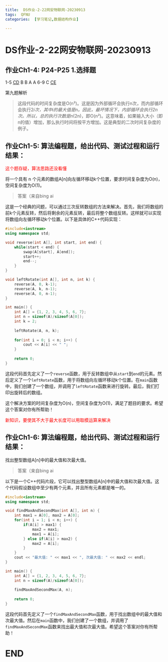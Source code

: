 ```yaml
---
title:  DS作业-2-22网安物联网-20230913
tags:  QFNU
categories:  [学习笔记,数据结构作业]

---
```


# **DS作业-2-22网安物联网-20230913**

## **作业Ch1-4:**  P24-P25 1.选择题

1-5  <u>CD</u>    B  B A A   6-9  C  <u>CE</u>  

第九题解析

> 这段代码的时间复杂度是O(n²)。这是因为外部循环会执行n次，而内部循环会执行2*i次，其中i的最大值是n。因此，最坏情况下，内部循环会执行2n次。所以，总的执行次数是n*(2n)，即O(n²)。这意味着，如果输入大小（即n的值）增加，那么执行时间将按平方增加。这是典型的二次时间复杂度的例子。

## **作业Ch1-5:**  算法编程题，给出代码、测试过程和运行结果：

<font color='red'>这个题存疑，算法思路还没看懂</font>

将一个具有 n 个元素的数组A[n]向左循环移动k个位置，要求时间复杂度为O(n)，空间复杂度为O(1)。

> 答案（来自bing ai

这是一个经典的问题，可以通过三次反转数组的方法来解决。首先，我们将数组的前k个元素反转，然后将剩余的元素反转，最后将整个数组反转。这样就可以实现将数组向左循环移动k个位置。以下是具体的C++代码实现：

```c++
#include<iostream>
using namespace std;

void reverse(int A[], int start, int end) {
    while(start < end) {
        swap(A[start], A[end]);
        start++;
        end--;
    }
}

void leftRotate(int A[], int n, int k) {
    reverse(A, 0, k-1);
    reverse(A, k, n-1);
    reverse(A, 0, n-1);
}

int main() {
    int A[] = {1, 2, 3, 4, 5, 6, 7};
    int n = sizeof(A)/sizeof(A[0]);
    int k = 2;
    
    leftRotate(A, n, k);
    
    for(int i = 0; i < n; i++) {
        cout << A[i] << " ";
    }
    
    return 0;
}
```

这段代码首先定义了一个`reverse`函数，用于反转数组中从`start`到`end`的元素。然后定义了一个`leftRotate`函数，用于将数组向左循环移动k个位置。在`main`函数中，我们创建了一个数组，并调用了`leftRotate`函数来进行旋转。最后，我们打印出旋转后的数组。

这个解决方案的时间复杂度为O(n)，空间复杂度为O(1)，满足了题目的要求。希望这个答案对你有所帮助！

<font color='red'>新知识，要使其不大于最大长度可以用取模运算来解决</font>

## **作业Ch1-6:**  算法编程题，给出代码、测试过程和运行结果：

找出整型数组A[n]中的最大值和次最大值。

> 答案（来自bing ai

以下是一个C++代码片段，它可以找出整型数组A[n]中的最大值和次最大值。这个代码假设数组中至少有两个元素，并且所有元素都是唯一的。

```c++
#include<iostream>
using namespace std;

void findMaxAndSecondMax(int A[], int n) {
    int max1 = A[0], max2 = A[0];
    for(int i = 1; i < n; i++) {
        if(A[i] > max1) {
            max2 = max1;
            max1 = A[i];
        } else if(A[i] > max2) {
            max2 = A[i];
        }
    }
    cout << "最大值: " << max1 << ", 次最大值: " << max2 << endl;
}

int main() {
    int A[] = {1, 2, 3, 4, 5, 6, 7};
    int n = sizeof(A)/sizeof(A[0]);
    
    findMaxAndSecondMax(A, n);
    
    return 0;
}
```

这段代码首先定义了一个`findMaxAndSecondMax`函数，用于找出数组中的最大值和次最大值。然后在`main`函数中，我们创建了一个数组，并调用了`findMaxAndSecondMax`函数来找出最大值和次最大值。希望这个答案对你有所帮助！

# END